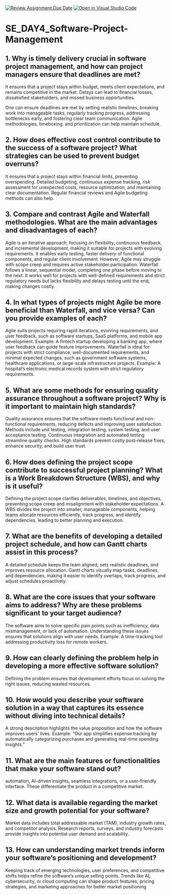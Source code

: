 [![Review Assignment Due Date](https://classroom.github.com/assets/deadline-readme-button-22041afd0340ce965d47ae6ef1cefeee28c7c493a6346c4f15d667ab976d596c.svg)](https://classroom.github.com/a/9pw6JKcu)
[![Open in Visual Studio Code](https://classroom.github.com/assets/open-in-vscode-2e0aaae1b6195c2367325f4f02e2d04e9abb55f0b24a779b69b11b9e10269abc.svg)](https://classroom.github.com/online_ide?assignment_repo_id=18816372&assignment_repo_type=AssignmentRepo)
# SE_DAY4_Software-Project-Management
## 1. Why is timely delivery crucial in software project management, and how can project managers ensure that deadlines are met?
It ensures that a project stays within budget, meets client expectations, and remains competitive in the market. Delays can lead to financial losses, dissatisfied stakeholders, and missed business opportunities. 

One can ensure deadlines are met by setting realistic timelines, breaking work into manageable tasks, regularly tracking progress, addressing bottlenecks early, and fostering clear team communication. Agile methodologies, timeboxing, and prioritization can help maintain schedule.

## 2. How does effective cost control contribute to the success of a software project? What strategies can be used to prevent budget overruns?
It ensures that a project stays within financial limits, preventing overspending. 
Detailed budgeting, continuous expense tracking, risk assessment for unexpected costs, resource optimization, and maintaining clear documentation. Regular financial reviews and Agile budgeting methods can also help. 

## 3. Compare and contrast Agile and Waterfall methodologies. What are the main advantages and disadvantages of each?
Agile is an iterative approach, focusing on flexibility, continuous feedback, and incremental development, making it suitable for projects with evolving requirements. It enables early testing, faster delivery of functional components, and regular client involvement. However, Agile may struggle with scope creep and requires active stakeholder participation.
Waterfall follows a linear, sequential model, completing one phase before moving to the next. It works well for projects with well-defined requirements and strict regulatory needs but lacks flexibility and delays testing until the end, making changes costly.

## 4. In what types of projects might Agile be more beneficial than Waterfall, and vice versa? Can you provide examples of each?
Agile suits projects requiring rapid iterations, evolving requirements, and user feedback, such as software startups, SaaS platforms, and mobile app development. Example: A fintech startup developing a banking app, where user feedback can guide feature improvements.
Waterfall is ideal for projects with strict compliance, well-documented requirements, and minimal expected changes, such as government software systems, healthcare applications, or large-scale infrastructure projects. Example: A hospital’s electronic medical records system with strict regulatory requirements.

## 5. What are some methods for ensuring quality assurance throughout a software project? Why is it important to maintain high standards?
Quality assurance ensures that the software meets functional and non-functional requirements, reducing defects and improving user satisfaction.
Methods include unit testing, integration testing, system testing, and user acceptance testing. Continuous integration and automated testing streamline quality checks. High standards prevent costly post-release fixes, enhance security, and build user trust.

## 6. How does defining the project scope contribute to successful project planning? What is a Work Breakdown Structure (WBS), and why is it useful?
Defining the project scope clarifies deliverables, timelines, and objectives, preventing scope creep and misalignment with stakeholder expectations.
A WBS divides the project into smaller, manageable components, helping teams allocate resources efficiently, track progress, and identify dependencies, leading to better planning and execution.

## 7. What are the benefits of developing a detailed project schedule, and how can Gantt charts assist in this process?
A detailed schedule keeps the team aligned, sets realistic deadlines, and improves resource allocation. Gantt charts visually map tasks, deadlines, and dependencies, making it easier to identify overlaps, track progress, and adjust schedules proactively.

## 8. What are the core issues that your software aims to address? Why are these problems significant to your target audience?
The software aims to solve specific pain points such as inefficiency, data mismanagement, or lack of automation. Understanding these issues ensures that solutions align with user needs. Example: A time-tracking tool addressing productivity loss for remote workers.

## 9. How can clearly defining the problem help in developing a more effective software solution?
Defining the problem ensures that development efforts focus on solving the right issues, reducing wasted resources.

## 10. How would you describe your software solution in a way that captures its essence without diving into technical details?
A strong description highlights the value proposition and how the software improves users’ lives. Example: “Our app simplifies expense tracking by automatically categorizing purchases and generating real-time spending insights.”

## 11. What are the main features or functionalities that make your software stand out?
automation, AI-driven insights, seamless integrations, or a user-friendly interface. These differentiate the product in a competitive market.

## 12. What data is available regarding the market size and growth potential for your software?
Market data includes total addressable market (TAM), industry growth rates, and competitor analysis. Research reports, surveys, and industry forecasts provide insights into potential user demand and scalability.

## 13. How can understanding market trends inform your software’s positioning and development?
Keeping track of emerging technologies, user preferences, and competitive shifts helps refine the software’s unique selling points. Trends like AI, cybersecurity, or cloud computing can shape product features, pricing strategies, and marketing approaches for better market positioning
